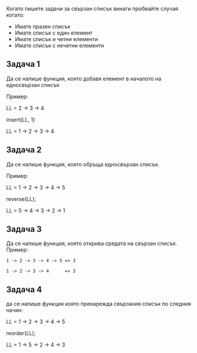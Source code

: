 Когато пишете задачи за свързан списък винаги пробвайте случая когато:
* Имате празен списък
* Имате списък с един елемент
* Имате списък и четни елементи
* Имате списък с нечетни елементи

##

## Задача 1
Да се напише функция, която добавя елемент в началото на едносвързан списък

Пример:

LL = 2 -> 3 -> 4

insert(LL, 1)

LL = 1 -> 2 -> 3 -> 4

## Задача 2
Да се напише функция, която обръща едносвързан списък.

Пример:

LL = 1 -> 2 -> 3 -> 4 -> 5

reverse(LL);

LL = 5 -> 4 -> 3 -> 2 -> 1

## Задача 3
Да се напише функция, която открива средата на свързан списък. 
Пример:

```
1 -> 2 -> 3 -> 4 -> 5 => 3

1 -> 2 -> 3 -> 4      => 3
```

## Задача 4
да се напише функция която пренарежда свързания списък по следния начин:

LL = 1 -> 2 -> 3 -> 4 -> 5

reorder(LL);

LL = 1 -> 5 -> 2 -> 4 -> 3

